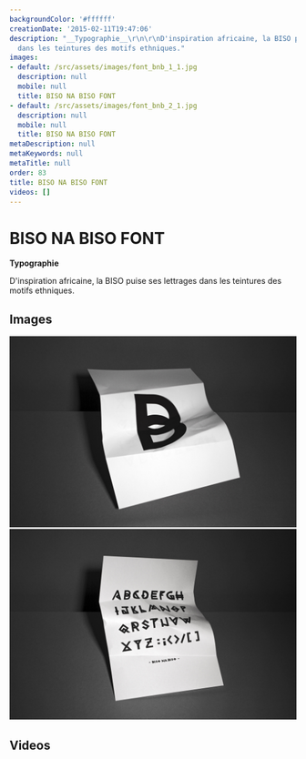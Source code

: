 ```yaml
---
backgroundColor: '#ffffff'
creationDate: '2015-02-11T19:47:06'
description: "__Typographie__\r\n\r\nD'inspiration africaine, la BISO puise ses lettrages
  dans les teintures des motifs ethniques."
images:
- default: /src/assets/images/font_bnb_1_1.jpg
  description: null
  mobile: null
  title: BISO NA BISO FONT
- default: /src/assets/images/font_bnb_2_1.jpg
  description: null
  mobile: null
  title: BISO NA BISO FONT
metaDescription: null
metaKeywords: null
metaTitle: null
order: 83
title: BISO NA BISO FONT
videos: []
---
```


# BISO NA BISO FONT

__Typographie__

D'inspiration africaine, la BISO puise ses lettrages dans les teintures des motifs ethniques.

## Images

![BISO NA BISO FONT](/src/assets/images/font_bnb_1_1.jpg)
![BISO NA BISO FONT](/src/assets/images/font_bnb_2_1.jpg)

## Videos
